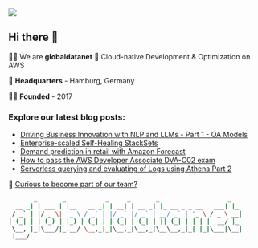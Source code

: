 <img src='https://github.com/globaldatanet/.github/raw/main/profile/logo.png'/>

## Hi there 👋

🙋‍♀️ We are **globaldatanet** 💜 Cloud-native Development & Optimization on AWS

🌈 **Headquarters** - Hamburg, Germany

👩‍💻 **Founded** - 2017

### Explore our latest blog posts:

<!--START_SECTION:techblog-->
* [Driving Business Innovation with NLP and LLMs - Part 1 - QA Models](https:&#x2F;&#x2F;globaldatanet.com&#x2F;tech-blog&#x2F;driving-business-innovation-with-nlp-and-llms---part-1---qa-models)
* [Enterprise-scaled Self-Healing StackSets](https:&#x2F;&#x2F;globaldatanet.com&#x2F;tech-blog&#x2F;enterprise-scaled-self-healing-stacksets)
* [Demand prediction in retail with Amazon Forecast](https:&#x2F;&#x2F;globaldatanet.com&#x2F;tech-blog&#x2F;demand-prediction-in-retail-with-amazon-forecast)
* [How to pass the AWS Developer Associate DVA-C02 exam](https:&#x2F;&#x2F;globaldatanet.com&#x2F;tech-blog&#x2F;how-to-pass-the-aws-developer-associate-dva-c02-exam)
* [Serverless querying and evaluating of Logs using Athena Part 2](https:&#x2F;&#x2F;globaldatanet.com&#x2F;tech-blog&#x2F;serverless-querying-and-evaluating-of-logs-using-athena-part-2)
<!--END_SECTION:techblog-->

👾 [Curious to become part of our team?](https://globaldatanet.com/careers)

```bash
       _       _           _     _       _                   _   
  __ _| | ___ | |__   __ _| | __| | __ _| |_ __ _ _ __   ___| |_ 
 / _` | |/ _ \| '_ \ / _` | |/ _` |/ _` | __/ _` | '_ \ / _ \ __|
| (_| | | (_) | |_) | (_| | | (_| | (_| | || (_| | | | |  __/ |_ 
 \__, |_|\___/|_.__/ \__,_|_|\__,_|\__,_|\__\__,_|_| |_|\___|\__|
 |___/                                                           

```
